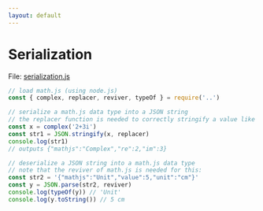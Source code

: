 ```yaml
---
layout: default
---
```


# Serialization

File: [serialization.js](serialization.js)

```js
// load math.js (using node.js)
const { complex, replacer, reviver, typeOf } = require('..')

// serialize a math.js data type into a JSON string
// the replacer function is needed to correctly stringify a value like Infinity
const x = complex('2+3i')
const str1 = JSON.stringify(x, replacer)
console.log(str1)
// outputs {"mathjs":"Complex","re":2,"im":3}

// deserialize a JSON string into a math.js data type
// note that the reviver of math.js is needed for this:
const str2 = '{"mathjs":"Unit","value":5,"unit":"cm"}'
const y = JSON.parse(str2, reviver)
console.log(typeOf(y)) // 'Unit'
console.log(y.toString()) // 5 cm

```

<!-- Note: This file is automatically generated. Changes made in this file will be overridden. -->

